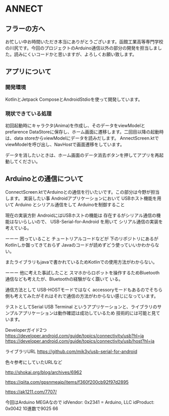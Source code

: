 # ANNECT
## フラーの方へ
お忙しい中お時間いただき本当にありがとうございます。函館工業高等専門学校の川尻です。今回のプロジェクトのArduino通信以外の部分の開発を担当しました。読みにくいコードかと思いますが、よろしくお願い致します。

## アプリについて
### 開発環境
KotlinとJetpack ComposeとAndroidStdioを使って開発しています。

### 現状できている処理
初回起動時にキャラクタ(Anima)を作成し、そのデータをviewModelとprefarence DataStoreに保存し、ホーム画面に遷移します。二回目以降の起動時は、data storeからviewModelにデータを読みだします。
AnnectScreen.ktでviewModelを呼び出し、NavHostで画面遷移をしています。

データを消したいときは、ホーム画面のデータ消去ボタンを押してアプリを再起動してください。

## Arduinoとの通信について
ConnectScreen.ktでArduinoとの通信を行いたいです。この部分は今野が担当します。
実装したい事
Androidアプリケーションにおいて
USBホスト機能を用いて
Arduino とシリアル通信をして
Arduinoを制御すること

現在の実装方針
AndroidにはUSBホストの機能は
存在するがシリアル通信の機能はないらしいので、
USB-Serial-for-Android を用いて
シリアル通信の実装を考えている。

ーーー
困っていること
チュートリアルコードなどが
下のリポジトリにあるが
Kotlinしか齧ってきておらず
Javaのコードが読めずどう使っていいかわからない。

またライブラリもjavaで書かれているためKotlinでの使用方法がわからない。

ーーー
他に考えた事試したこと
スマホからロボットを操作するためBluetooth通信なども考えたが、Bluetoothの経験がなく躓いて
いる。

通信方法として
USB-HOSTモードではなく
accessoryモードもあるのでそちら側も考えてみたがそれはそれで通信の方法がわからない感じになっています。

テストとしてSerial USB Terminal というアプリケーションと、ライブラリのサンプルアプリケーションは動作確認は成功しているため
技術的には可能と見ています。


Developerガイド2つ
https://developer.android.com/guide/topics/connectivity/usb?hl=ja
https://developer.android.com/guide/topics/connectivity/usb/host?hl=ja

ライブラリURL
https://github.com/mik3y/usb-serial-for-android

色々参考にしていたURLなど

http://shokai.org/blog/archives/6962

https://qiita.com/gpsnmeajp/items/f360f200cb92f97d2895

https://ak1211.com/7707/

今回はArduino MEGAなので
idVendor:                        0x2341 = Arduino, LLC
idProduct:                       0x0042
10進数で9025
66
